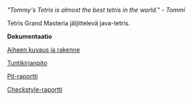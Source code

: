 *"Tommy's Tetris is almost the best tetris in the world." - Tommi*

Tetris Grand Masteria jäljittelevä java-tetris.

**Dokumentaatio**

[Aiheen kuvaus ja rakenne](Dokumentaatio/Aihemaarittely.md)

[Tuntikirjanpito](Dokumentaatio/tuntikirjanpito.md)

[Pit-raportti](Dokumentaatio/pit/201701042135/http://htmlpreview.github.com/index.html)

[Checkstyle-raportti](Dokumentaatio/checkstyle/site/http://htmlpreview.github.com/checkstyle.html)
